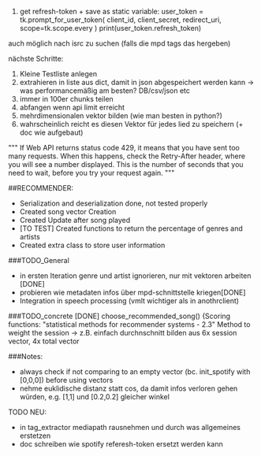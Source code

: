 1. get refresh-token + save as static variable:
    user_token = tk.prompt_for_user_token(
        client_id,
        client_secret,
        redirect_uri,
        scope=tk.scope.every
    )
    print(user_token.refresh_token)

auch möglich nach isrc zu suchen (falls die mpd tags das hergeben)

nächste Schritte:
1. Kleine Testliste anlegen
2. extrahieren in liste aus dict, damit in json abgespeichert werden kann -> was performancemäßig am besten? DB/csv/json etc
3. immer in 100er chunks teilen
4. abfangen wenn api limit erreicht
5. mehrdimensionalen vektor bilden (wie man besten in python?)
6. wahrscheinlich reicht es diesen Vektor für jedes lied zu speichern (+ doc wie aufgebaut)

"""
If Web API returns status code 429, it means that you have sent too many requests.
When this happens, check the Retry-After header, where you will see a number displayed.
This is the number of seconds that you need to wait, before you try your request again.
"""

##RECOMMENDER:
* Serialization and deserialization done, not tested properly
* Created song vector Creation
* Created Update after song played
* [TO TEST] Created functions to return the percentage of genres and artists
* Created extra class to store user information

 ###TODO_General
 * in ersten Iteration genre und artist ignorieren, nur mit vektoren arbeiten [DONE]
 * probieren wie metadaten infos über mpd-schnittstelle kriegen[DONE]
 * Integration in speech processing (vmlt wichtiger als in anothrclient)
 
 

 ###TODO_concrete [DONE]
 choose_recommended_song() {Scoring functions: "statistical methods for recommender systems - 2.3"
 Method to weight the session -> z.B. einfach durchnschnitt bilden aus 6x session vector, 4x total vector
 

 ###Notes:
  - always check if not comparing to an empty vector (bc. init_spotify with [0,0,0]) before using vectors
  - nehme euklidische distanz statt cos, da damit infos verloren gehen würden, e.g. [1,1] und [0.2,0.2] gleicher winkel
  
  
TODO NEU: 
 - in tag_extractor mediapath rausnehmen und durch was allgemeines erstetzen
 - doc schreiben wie spotify referesh-token ersetzt werden kann  




